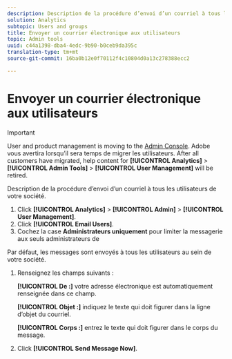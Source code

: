 ```yaml
---
description: Description de la procédure d’envoi d’un courriel à tous les utilisateurs de votre société.
solution: Analytics
subtopic: Users and groups
title: Envoyer un courrier électronique aux utilisateurs
topic: Admin tools
uuid: c44a1398-dba4-4edc-9b90-b0ceb9da395c
translation-type: tm+mt
source-git-commit: 16ba0b12e0f70112f4c10804d0a13c278388ecc2

---
```



# Envoyer un courrier électronique aux utilisateurs

>[!IMPORTANT]
>
>User and product management is moving to the [Admin Console](https://helpx.adobe.com/enterprise/using/admin-console.html). Adobe vous avertira lorsqu’il sera temps de migrer les utilisateurs. After all customers have migrated, help content for **[!UICONTROL Analytics]** &gt; **[!UICONTROL Admin Tools]** &gt; **[!UICONTROL User Management]** will be retired.

Description de la procédure d’envoi d’un courriel à tous les utilisateurs de votre société.

1. Click **[!UICONTROL Analytics]** &gt; **[!UICONTROL Admin]** &gt; **[!UICONTROL User Management]**.
1. Click **[!UICONTROL Email Users]**.
1.  Cochez la case **Administrateurs uniquement** pour limiter la messagerie aux seuls administrateurs de 

   Par défaut, les messages sont envoyés à tous les utilisateurs au sein de votre société.
1. Renseignez les champs suivants :

   **[!UICONTROL De :]** votre adresse électronique est automatiquement renseignée dans ce champ.

   **[!UICONTROL Objet :]** indiquez le texte qui doit figurer dans la ligne d’objet du courriel.

   **[!UICONTROL Corps :]** entrez le texte qui doit figurer dans le corps du message.
1. Click **[!UICONTROL Send Message Now]**.
